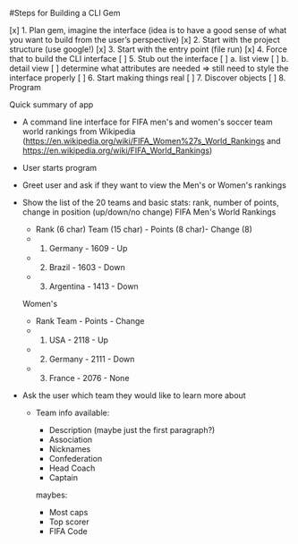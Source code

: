 #Steps for Building a CLI Gem

[x] 1. Plan gem, imagine the interface (idea is to have a good sense of what you want to build from the user’s perspective)
[x] 2. Start with the project structure (use google!)
[x] 3. Start with the entry point (file run)
[x] 4. Force that to build the CLI interface
[ ] 5. Stub out the interface
  [ ] a. list view
  [ ] b. detail view
    [ ] determine what attributes are needed
  => still need to style the interface properly
[ ] 6. Start making things real
[ ] 7. Discover objects
[ ] 8. Program


Quick summary of app

+ A command line interface for FIFA men's and women's soccer team world rankings from Wikipedia (https://en.wikipedia.org/wiki/FIFA_Women%27s_World_Rankings and https://en.wikipedia.org/wiki/FIFA_World_Rankings)

+ User starts program

+ Greet user and ask if they want to view the Men's or Women's rankings

+ Show the list of the 20 teams and basic stats: rank, number of points, change in position (up/down/no change)
  FIFA Men's World Rankings
  + Rank (6 char)  Team (15 char) - Points (8 char)- Change (8)
  + 1.   Germany - 1609 - Up
  + 2.   Brazil - 1603 - Down
  + 3.   Argentina - 1413 - Down

  Women's
  + Rank   Team - Points - Change
  + 1.   USA - 2118 - Up
  + 2.   Germany - 2111 - Down
  + 3.   France - 2076 - None


+ Ask the user which team they would like to learn more about
  + Team info available:
    + Description (maybe just the first paragraph?)
    + Association
    + Nicknames
    + Confederation
    + Head Coach
    + Captain

    maybes:
    + Most caps
    + Top scorer
    + FIFA Code
